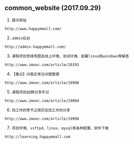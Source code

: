##  common_website (2017.09.29)

1. `展示网站`
```
http://www.happymmall.com/ 
``` 
2. `admin后台` 
```
http://admin.happymmall.com/ 
```
3. `课程项目思维导图及线上环境、测试环境、部署linux和windows等解答`
```
http://www.imooc.com/article/20193 
```
4. `【重点】问答区常见问题整理`
```
http://www.imooc.com/article/18998
```
5. `课程项目QQ群分享手记`
```
http://www.imooc.com/article/19094
```
6. `找工作的季节之简历及找工作的分享`
```
http://www.imooc.com/article/19998
```
7. `项目环境、vsftpd、linux、mysql等各种配置、软件下载`
```
http://learning.happymmall.com 
```